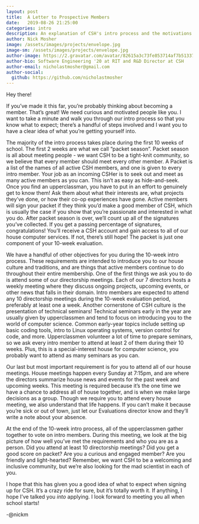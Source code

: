```yaml
---
layout: post
title:  A Letter to Prospective Members
date:   2019-08-26 21:25:00
categories: intro
description: An explanation of CSH's intro process and the motivations behind it.
author: Nick Mosher
image: /assets/images/projects/envelope.jpg
image-sm: /assets/images/projects/envelope.jpg
author-image: https://2.gravatar.com/avatar/82615a3c73fe853714af7b51337a4fac?s=400
author-bio: Software Engineering '20 at RIT and R&D Director at CSH
author-email: nicholastmosher@gmail.com
author-social:
  github: https://github.com/nicholastmosher
---
```


Hey there!

If you’ve made it this far, you’re probably thinking about becoming a member.
That’s great! We need curious and motivated people like you. I want to take a
minute and walk you through our intro process so that you know what to expect;
there’s a handful of steps involved and I want you to have a clear idea of
what you’re getting yourself into.

The majority of the intro process takes place during the first 10 weeks of
school. The first 2 weeks are what we call “packet season”. Packet season is
all about meeting people - we want CSH to be a tight-knit community, so we
believe that every member should meet every other member. A Packet is a list
of the names of all active CSH members, and one is given to every intro member.
Your job as an incoming CSHer is to seek out and meet as many active members
as you can. This isn’t as easy as hide-and-seek. Once you find an upperclassman,
you have to put in an effort to genuinely get to know them! Ask them about what
their interests are, what projects they’ve done, or how their co-op experiences
have gone. Active members will sign your packet if they think you’d make a good
member of CSH, which is usually the case if you show that you’re passionate and
interested in what you do. After packet season is over, we’ll count up all of
the signatures you’ve collected. If you get a passing percentage of signatures,
congratulations! You’ll receive a CSH account and gain access to all of our
house computer services. If not, there’s still hope! The packet is just one
component of your 10-week evaluation.

We have a handful of other objectives for you during the 10-week intro process.
These requirements are intended to introduce you to our house culture and
traditions, and are things that active members continue to do throughout their
entire membership. One of the first things we ask you to do is attend some of
our directorship meetings. Each of our 7 directors hosts a weekly meeting where
they discuss ongoing projects, upcoming events, or other news that falls in
their domain. Intro members are expected to attend any 10 directorship meetings
during the 10-week evaluation period, preferably at least one a week. Another
cornerstone of CSH culture is the presentation of technical seminars! Technical
seminars early in the year are usually given by upperclassmen and tend to focus
on introducing you to the world of computer science. Common early-year topics
include setting up basic coding tools, intro to Linux operating systems,
version control for code, and more. Upperclassmen volunteer a lot of time to
prepare seminars, so we ask every intro member to attend at least 2 of them
during their 10 weeks. Plus, this is a special-interest house for computer
science, you probably want to attend as many seminars as you can.

Our last but most important requirement is for you to attend all of our house
meetings. House meetings happen every Sunday at 7:15pm, and are where the
directors summarize house news and events for the past week and upcoming weeks.
This meeting is required because it’s the one time we have a chance to address
all of house together, and is when we make large decisions as a group. Though
we require you to attend every house meeting, we also understand that life
happens. If you can’t make it because you’re sick or out of town, just let
our Evaluations director know and they’ll write a note about your absence.

At the end of the 10-week intro process, all of the upperclassmen gather
together to vote on intro members. During this meeting, we look at the big
picture of how well you’ve met the requirements and who you are as a person.
Did you attend at least 10 directorship meetings? Did you get a good score on
packet? Are you a curious and engaged member? Are you friendly and
light-hearted? Remember, we want CSH to be a welcoming and inclusive
community, but we’re also looking for the mad scientist in each of you.

I hope that this has given you a good idea of what to expect when signing up
for CSH. It’s a crazy ride for sure, but it’s totally worth it. If anything,
I hope I’ve talked you _into_ applying. I look forward to meeting you all when
school starts!

-@nickm

